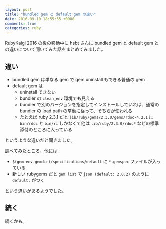 ```yaml
---
layout: post
title: "bundled gem と default gem の違い"
date: 2016-09-10 18:55:55 +0900
comments: true
categories: ruby
---
```

RubyKaigi 2016 の後の移動中に hsbt さんに bundled gem と default gem との違いについて聞いてみた話をまとめてみました。

<!--more-->

## 違い

- bundled gem は単なる gem で gem uninstall もできる普通の gem
- default gem は
  - uninstall できない
  - bundler の `clean_env` 環境でも見える
  - bundler で別のバージョンを指定してインストールしていれば、通常の bundler の load path の挙動に従って、そちらが使われる
  - たとえば ruby 2.3.1 だと `lib/ruby/gems/2.3.0/gems/rdoc-4.2.1` に `bin/rdoc` と `bin/ri` しかなくて他は `lib/ruby/2.3.0/rdoc*` などの標準添付のところに入っている

というような違いだと聞きました。

調べてみたところ、他には

- `$(gem env gemdir)/specifications/default` に `*.gemspec` ファイルが入っている
- 新しい rubygems だと `gem list` で `json (default: 2.0.2)` のように `default:` がつく

という違いがあるようでした。

## 続く

続くかも。
